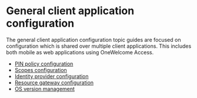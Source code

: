 # General client application configuration

The general client application configuration topic guides are focused on configuration which is shared over multiple client applications. This includes both 
mobile as web applications using OneWelcome Access.  

* [PIN policy configuration](pin-policy/pin-policy.md)
* [Scopes configuration](scopes/scopes.md) 
* [Identity provider configuration](identity-providers/index.md)
* [Resource gateway configuration](resource-gateway/resource-gateway.md)
* [OS version management](os-version-configuration/os-version-configuration.md)